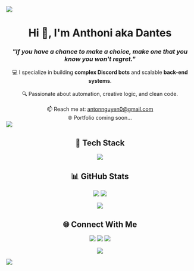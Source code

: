 <!-- horizontal divider (gradient) -->
<img src="https://user-images.githubusercontent.com/73097560/115834477-dbab4500-a447-11eb-908a-139a6edaec5c.gif" />

<!-- Header -->
<div align="center">
  <h1>Hi 👋, I'm Anthoni aka Dantes</h1>
  <h3><em>"If you have a chance to make a choice, make one that you know you won't regret."</em></h3>
</div>

<!-- About -->
<div align="center">
  💻 I specialize in building <b>complex Discord bots</b> and scalable <b>back-end systems</b>.  
  <br><br>
  🔍 Passionate about automation, creative logic, and clean code.
</div>

<br/>

<!-- Contact -->
<div align="center">
  📫 Reach me at: <a href="mailto:antonnguyen0@gmail.com">antonnguyen0@gmail.com</a>  
  <br/>
  🌐 Portfolio coming soon...
</div>

<!-- horizontal divider -->
<img src="https://user-images.githubusercontent.com/73097560/115834477-dbab4500-a447-11eb-908a-139a6edaec5c.gif" />

<!-- Tech Stack -->
<div align="center">
  <h2>🚀 Tech Stack</h2>
</div>

<p align="center">
  <a href="https://skillicons.dev">
    <img src="https://skillicons.dev/icons?i=git,css,discord,docker,github,html,js,mongodb,nodejs,py,vscode,java&perline=10" />
  </a>
</p>

<!-- GitHub Stats -->
<div align="center">
  <h2>📊 GitHub Stats</h2>
</div>

<p align="center">
  <img src="https://github-readme-stats.vercel.app/api?username=anton03013&show_icons=true&theme=tokyonight" />
  <img src="https://github-readme-streak-stats.herokuapp.com/?user=anton03013&theme=tokyonight" />
</p>

<!-- Trophy -->
<p align="center">
  <img src="https://github-profile-trophy.vercel.app/?username=anton0313&theme=darkhub&no-frame=true&column=4&row=1" />
</p>

<!-- Connect -->
<div align="center">
  <h2>🌐 Connect With Me</h2>
</div>

<p align="center">
  <a href="mailto:antonnguyen0@gmail.com"><img src="https://img.shields.io/badge/Gmail-D14836?style=for-the-badge&logo=gmail&logoColor=white"/></a>
  <a href="https://github.com/anton03013"><img src="https://img.shields.io/badge/GitHub-000?style=for-the-badge&logo=github&logoColor=white"/></a>
  <a href="https://discord.com/users/490818457181618177"><img src="https://img.shields.io/badge/Discord-7289DA?style=for-the-badge&logo=discord&logoColor=white"/></a>
</p>

<!-- GitBook badge -->
<p align="center">
  <a href="https://www.gitbook.com/preview?utm_source=gitbook_readme_badge&utm_medium=organic&utm_campaign=preview_documentation&utm_content=link">
    <img src="https://img.shields.io/static/v1?message=Documented%20on%20GitBook&logo=gitbook&logoColor=ffffff&label=%20&labelColor=5c5c5c&color=3F89A1" />
  </a>
</p>

<!-- horizontal divider -->
<img src="https://user-images.githubusercontent.com/73097560/115834477-dbab4500-a447-11eb-908a-139a6edaec5c.gif" />
